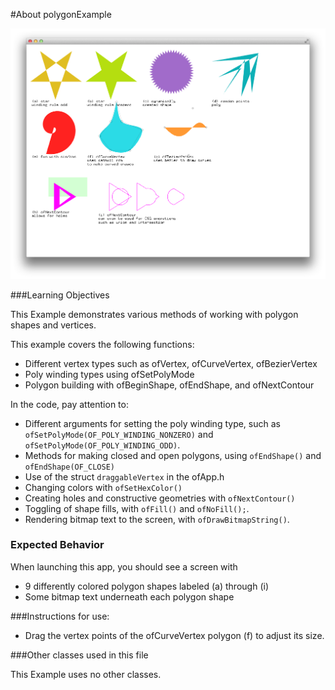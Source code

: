 #About polygonExample

![Screenshot of polygonExample](polygonExample.png)


###Learning Objectives

This Example demonstrates various methods of working with polygon shapes and vertices.

This example covers the following functions:

* Different vertex types such as ofVertex, ofCurveVertex, ofBezierVertex
* Poly winding types using ofSetPolyMode
* Polygon building with ofBeginShape, ofEndShape, and ofNextContour

In the code, pay attention to: 

* Different arguments for setting the poly winding type, such as ```ofSetPolyMode(OF_POLY_WINDING_NONZERO)``` and ```ofSetPolyMode(OF_POLY_WINDING_ODD)```.
* Methods for making closed and open polygons, using ```ofEndShape()``` and ```ofEndShape(OF_CLOSE)```
* Use of the struct ```draggableVertex``` in the ofApp.h
* Changing colors with ```ofSetHexColor()```
* Creating holes and constructive geometries with ```ofNextContour()```
* Toggling of shape fills, with ```ofFill()``` and ```ofNoFill();```.
* Rendering bitmap text to the screen, with ```ofDrawBitmapString()```.

### Expected Behavior

When launching this app, you should see a screen with

* 9 differently colored polygon shapes labeled (a) through (i)
* Some bitmap text underneath each polygon shape

###Instructions for use:

* Drag the vertex points of the ofCurveVertex polygon (f) to adjust its size.

###Other classes used in this file

This Example uses no other classes.